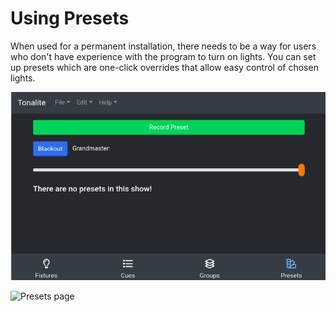 # Using Presets

When used for a permanent installation, there needs to be a way for users who don't have experience with the program to turn on lights. You can set up presets which are one-click overrides that allow easy control of chosen lights.

![Presets UI tab](../images/presets.png)

![Presets page](../images/presets_page.png)
